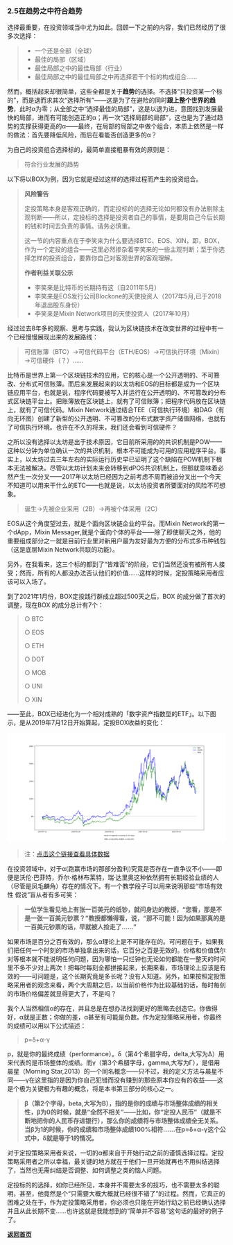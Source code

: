 ### 2.5在趋势之中符合趋势

选择最重要，在投资领域当中尤为如此。回顾一下之前的内容，我们已然经历了很多次选择：

> - 一个还是全部（全球）
> - 最佳的局部（区域）
> - 最佳局部之中的最佳局部（行业）
> - 最佳局部之中的最佳局部之中再选择若干个标的构成组合……

然而，概括起来却很简单，这些全都是关于**趋势**的选择。不选择“只投资某一个标的”，而是退而求其次“选择所有”——这是为了在避险的同时**跟上整个世界的趋势**，此时α为零；从全部之中“选择最佳的局部”，这是以退为进，意图找到发展最快的局部，进而有可能创造正的α；再一次“选择局部的局部”，这也是为了通过趋势的支撑获得更高的α——最终，在局部的局部之中做个组合，本质上依然是一样的做法：首先要降低风险，而后在看能否创造更多的α？

为自己的投资组合选择标的，最简单直接粗暴有效的原则是：

> 符合行业发展的趋势

以下将以BOX为例，因为它就是经过这样的选择过程而产生的投资组合。

> **风险警告**
>
> 定投策略本身是客观正确的，而定投标的的选择无论如何都没有办法剔除主观判断——所以，定投标的选择是投资者自己的事情，是要用自己今后长期的钱和时间去负责的事情。请务必慎重。
>
> 这一节的内容重点在于李笑来为什么要选择BTC、EOS、XIN，即，BOX，作为一个定投的组合——这里必然掺杂着李笑来的一些主观判断；至于你选择怎样的投资组合，要靠你自己对客观世界的客观理解。
>
> **作者利益关联公示**
>
> - 李笑来是比特币的长期持有这（自2011年5月）
> - 李笑来是EOS发行公司Blockone的天使投资人（2017年5月,已于2018年退出股东身份）
> - 李笑来是Mixin Network项目的天使投资人（2017年10月）

经过过去8年多的观察、思考与实践，我认为区块链技术在改变世界的过程中有一个已经慢慢展现出来的发展路线：

> 可信账簿（BTC）→可信代码平台（ETH/EOS）→可信执行环境（Mixin）→可信硬件（？）……

比特币是世界上第一个区块链技术的应用，它的核心是一个公开透明的、不可篡改、分布式可信账簿。而后来发展起来的以太坊和EOS的目标都是成为一个区块链应用平台，也就是说，程序代码要被写入并运行在公开透明的、不可篡改的分布式区块链平台上。把账簿放在区块链上，就有了可信账簿；把程序代码放在区块链上，就有了可信代码。Mixin Network通过结合TEE（可信执行环境）和DAG（有向无环图）创建了新型的公开透明、不可篡改的分布式数字资产储值网络，也就有了可信执行环境。也许在不久的将来，我们还会看到可信硬件？

之所以没有选择以太坊是出于技术原因，它目前所采用的的共识机制是POW——这种以分钟为单位确认一次的共识机制，根本不可能成为可用的应用程序平台。事实上，以太坊过去三年左右的实际运行历史早已证明了这个缺陷在POW机制下根本无法被解决。尽管以太坊计划未来会转移到dPOS共识机制上，但那就意味着必然产生一次分叉——2017年以太坊已经因为之前考虑不周而被迫分叉出一个今天不知道可以用来干什么的ETC——也就是说，以太坊投资者所要面对的风险不可想象。

> 诞生→先被企业采用（2B）→再被个体采用（2C）

EOS从这个角度望过去，就是个面向区块链企业的平台。而Mixin Network的第一个dApp，Mixin Messager,就是个面向个体的平台——除了即使聊天之外，他的重要组成部分之一就是目前行业里对新用户最为友好最为方便的分布式多币种钱包（这是底层Mixin Network共联的功能）。

另外，在我看来，这三个标的都到了“皆难否”的阶段，它们当然还没有被所有人接受；然而，所有的人都没办法否认他们的价值……这样的时候，定投策略采用者应该可以入场了。

到了2021年1月份，BOX定投践行群成立超过500天之后，BOX 的成分做了首次的调整，现在BOX 的成分总计有7个：

> ○ BTC
>
> ○ EOS
>
> ○ ETH
>
> ○ DOT
>
> ○ MOB
>
> ○ UNI
>
> ○ XIN

——至此，BOX已经进化为一个相对成熟的「数字资产指数型的ETF」。以下图示，是从2019年7月12日开始算起，定投BOX收益的变化：

![box-historical-price-change](assets/images/box-historical-price-change-16423460666453.png)

> 注：[点击这个链接查看具体数据](https://github.com/xiaolai/regular-investing-in-box/tree/master/data)

在投资领域中，对于α(跑赢市场的那部分盈利)究竟是否存在一直争议不小——即便是沃伦·巴菲特，乔尔·格林布莱特，瑞·达里奥这种依然拥有长期经验业绩的人（尽管是凤毛麟角）存在的情况下。有一个教学段子可以用来说明那些“市场有效性 假说”盲从者有多可笑：

> **一位学生看见地上有张一百美元的纸钞，就问身边的教授，“您看，那是不是一张一百美元钞票？”教授都懒得看，说，“那不可能！因为如果那真的是一百美元钞票的话，早就被人捡走了……”**

如果市场是百分之百有效的，那么α理论上是不可能存在的。可问题在于，如果我们把任何一个时刻的市场单独拿出来的话，它百分之百是无效的。价格和价值偶尔对等根本就不能说明任何问题，因为哪怕一只烂钟也无论如何都能在一整天的时间里不多不少对上两次！把每时每刻全都拼接起来，长期来看，市场理论上应该是有效的——可问题是，这个长期究竟是多长呢？没有人知道。另外，如果按照定投策略采用者的观念来看，两个大周期之后，以当前价格作为比较基础的话，每时每刻的市场价格偏差就显得更大了，不是吗？

我个人当然相信α的存在，并且总是在想办法找到更好的策略去创造它。你做得好，α就是正数；你做的差，α甚至有可能是负数。作为定投策略采用者，你最终的成绩可以用以下公式描述：

> p=δ+α-γ

p，就是你的最终成绩（performance）。δ（第4个希腊字母，delta,大写为Δ）用来代表的是市场整体的成绩。而γ（第3个希腊字母，gamma,大写为Γ），是借用晨星（Morning Star,2013）的一个同名概念——只不过，我的定义方法与晨星不同——γ在这里指的是因为你自己犯错而没有赚到的那些原本你应有的收益——这是个极为关键极为有趣的概念，将是本书第三部分的核心之一。

> **β（第2个字母，beta,大写为Β），指的是你的成绩与市场整体成绩的相关性，β为0的时候，就是“全然不相关”——比如，你“定投人民币”（就是不断地把你的人民币存进银行），那么你的成绩将与市场整体成绩全无关系。当β为1的时候，你的成绩和市场整体成绩100%相符……在p=δ+α-γ这个公式中，δ就是等于1的情况。**

对于定投策略采用者来说，一切的α都来自于开始行动之前的谨慎选择过程。定投策略采用者之所以幸福，最关键的地方就在于他们一旦开始就再也不用纠结选择了，当然也无需纠结是否调整、如何调整之类的恼人问题。

定投标的的选择，如你已经所见，本身并不需要太多的技巧，也不需要太多的聪明，甚至，他竟然是个“只需要大概大概就已经很不错了”的过程。然而，它真正的困难之处在于，作为定投策略采用者，你必须也只能在开始行动之前已经确认选择并且从此长期不变……也许这就是我能想到的“简单并不容易”这句话的最好的例子了。

[**返回首页**](./index.md)
